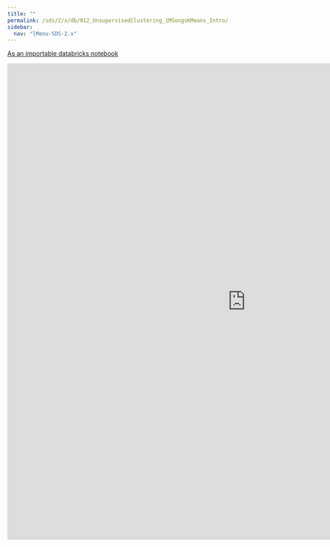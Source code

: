 ```yaml
---
title: ""
permalink: /sds/2/x/db/012_UnsupervisedClustering_1MSongsKMeans_Intro/
sidebar:
  nav: "lMenu-SDS-2.x"
---
```


[As an importable databricks notebook](https://lamastex.github.io/scalable-data-science/sds/2/x/db/012_UnsupervisedClustering_1MSongsKMeans_Intro.html)

<iframe src="https://lamastex.github.io/scalable-data-science/sds/2/x/db/012_UnsupervisedClustering_1MSongsKMeans_Intro" width="1080" height="1080" frameborder="0"></iframe>
